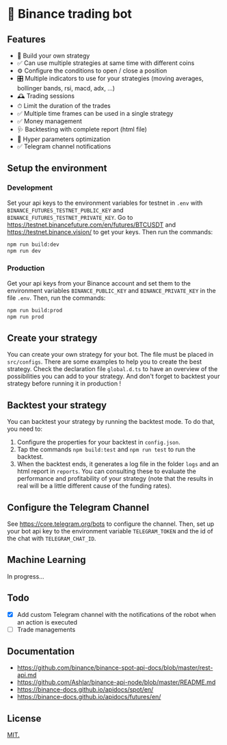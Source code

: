 # 🤖 Binance trading bot

## Features

- 🔨 Build your own strategy
- ✅ Can use multiple strategies at same time with different coins
- ⚙️ Configure the conditions to open / close a position
- 🎛 Multiple indicators to use for your strategies (moving averages, bollinger bands, rsi, macd, adx, ...)
- 🕰 Trading sessions
- ⏱ Limit the duration of the trades
- ✅ Multiple time frames can be used in a single strategy
- ✅ Money management
- 🩺 Backtesting with complete report (html file)
- 💊 Hyper parameters optimization
- ✅ Telegram channel notifications

## Setup the environment

### Development

Set your api keys to the environment variables for testnet in `.env` with `BINANCE_FUTURES_TESTNET_PUBLIC_KEY` and `BINANCE_FUTURES_TESTNET_PRIVATE_KEY`. Go to https://testnet.binancefuture.com/en/futures/BTCUSDT and https://testnet.binance.vision/ to get your keys. Then run the commands:

```bash
npm run build:dev
npm run dev
```

### Production

Get your api keys from your Binance account and set them to the environment variables `BINANCE_PUBLIC_KEY` and `BINANCE_PRIVATE_KEY` in the file `.env`. Then, run the commands:

```bash
npm run build:prod
npm run prod
```

## Create your strategy

You can create your own strategy for your bot. The file must be placed in `src/configs`. There are some examples to help you to create the best strategy. Check the declaration file `global.d.ts` to have an overview of the possibilities you can add to your strategy. And don't forget to backtest your strategy before running it in production !

## Backtest your strategy

You can backtest your strategy by running the backtest mode. To do that, you need to:

1. Configure the properties for your backtest in `config.json`.
2. Tap the commands `npm build:test` and `npm run test` to run the backtest.
3. When the backtest ends, it generates a log file in the folder `logs` and an html report in `reports`. You can consulting these to evaluate the performance and profitability of your strategy (note that the results in real will be a little different cause of the funding rates).

## Configure the Telegram Channel

See https://core.telegram.org/bots to configure the channel. Then, set up your bot api key to the environment variable `TELEGRAM_TOKEN` and the id of the chat with `TELEGRAM_CHAT_ID`.

## Machine Learning

In progress...

## Todo

- [x] Add custom Telegram channel with the notifications of the robot when an action is executed
- [ ] Trade managements

## Documentation

- https://github.com/binance/binance-spot-api-docs/blob/master/rest-api.md
- https://github.com/Ashlar/binance-api-node/blob/master/README.md
- https://binance-docs.github.io/apidocs/spot/en/
- https://binance-docs.github.io/apidocs/futures/en/

## License

[MIT.](./LICENSE)

